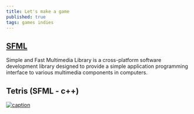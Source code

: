 ```yaml
---
title: Let's make a game 
published: true
tags: games indies
---
```

## [SFML](https://www.sfml-dev.org/)
Simple and Fast Multimedia Library is a cross-platform software development library designed to provide a simple application programming interface to various multimedia components in computers.

## Tetris (SFML - c++)
[![caption](https://img.youtube.com/vi/_4EuZI8Q8cs&frags=wn/0.jpg)](https://www.youtube.com/watch?v=_4EuZI8Q8cs&frags=wn)
